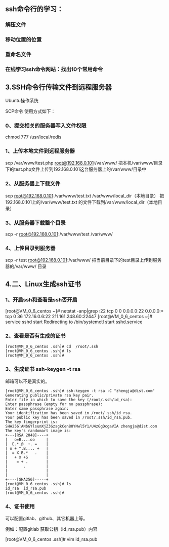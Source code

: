 ## ssh命令行的学习：

### 解压文件

### 移动位置的位置


### 重命名文件

### 在线学习ssh命令网站：找出10个常用命令


## 3.SSH命令行传输文件到远程服务器

Ubuntu操作系统

SCP命令
使用方式如下：

### 0、提交相关的服务器写入文件权限
chmod 777 /usr/local/redis

### 1、上传本地文件到远程服务器
scp /var/www/test.php root@192.168.0.101:/var/www/
把本机/var/www/目录下的test.php文件上传到192.168.0.101这台服务器上的/var/www/目录中

### 2、从服务器上下载文件
scp root@192.168.0.101:/var/www/test.txt /var/www/local_dir（本地目录）
把192.168.0.101上的/var/www/test.txt 的文件下载到/var/www/local_dir（本地目录）

### 3、从服务器下载整个目录
scp -r root@192.168.0.101:/var/www/test /var/www/
### 4、上传目录到服务器
scp -r test root@192.168.0.101:/var/www/
把当前目录下的test目录上传到服务器的/var/www/ 目录


## 4.二、Linux生成ssh证书
### 1、开启ssh和查看是ssh否开启
[root@VM_0_6_centos ~]# netstat -anp|grep :22
tcp        0      0 0.0.0.0:22              0.0.0.0:*            
tcp        0     36 172.16.0.6:22           211.161.248.60:22447 
[root@VM_0_6_centos ~]# service sshd start
Redirecting to /bin/systemctl start sshd.service

### 2、查看是否有生成的证书
~~~
[root@VM_0_6_centos .ssh]# cd  /root/.ssh
[root@VM_0_6_centos .ssh]# ls
[root@VM_0_6_centos .ssh]#
~~~

### 3、生成证书 ssh-keygen -t rsa
邮箱可以不是真实的。
~~~
[root@VM_0_6_centos .ssh]# ssh-keygen -t rsa -C "zhengja@dist.com"
Generating public/private rsa key pair.
Enter file in which to save the key (/root/.ssh/id_rsa): 
Enter passphrase (empty for no passphrase): 
Enter same passphrase again: 
Your identification has been saved in /root/.ssh/id_rsa.
Your public key has been saved in /root/.ssh/id_rsa.pub.
The key fingerprint is:
SHA256:ANbGYlsumXjZ3GzsgkCen80YNwl5Y1/U4zGgDcgaVIA zhengja@dist.com
The key's randomart image is:
+---[RSA 2048]----+
|   o=B....oo     |
|  E.*.@  +. =    |
| o + ^.B.... +   |
|  = X B.*   .    |
|   + X +S        |
|    = + .        |
|       .         |
|                 |
|                 |
+----[SHA256]-----+
[root@VM_0_6_centos .ssh]# ls
id_rsa  id_rsa.pub
[root@VM_0_6_centos .ssh]#

~~~

### 4、证书使用
可以配置gitlab、github、其它机器上等。

例如：配置gitlab
获取公钥（id_rsa.pub）内容

[root@VM_0_6_centos .ssh]# vim id_rsa.pub
